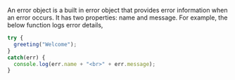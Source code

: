 
  An error object is a built in error object that provides error information when an error occurs. It has two properties: name and message. For example, the below function logs error details,

  ```javascript
  try {
    greeting("Welcome");
  }
  catch(err) {
    console.log(err.name + "<br>" + err.message);
  }
  ```
